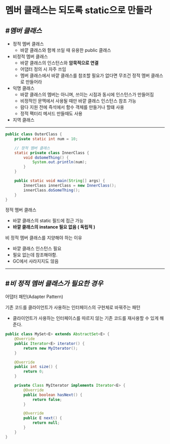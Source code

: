 # 멤버 클래스는 되도록 static으로 만들라

## ***#멤버 클래스***

- 정적 멤버 클래스
    - 바깥 클래스와 함께 쓰일 때 유용한 public 클래스
- 비정적 멤버 클래스
    - 바깥 클래스의 인스턴스와 **암묵적으로 연결**
    - 어댑터 정의 시 자주 쓰임
    - 멤버 클래스에서 바깥 클래스를 참조할 필요가 없다면 무조건 정적 멤버 클래스로 만들어라
- 익명 클래스
    - 바깥 클래스의 멤버는 아니며, 쓰이는 시점과 동시에 인스턴스가 만들어짐
    - 비정적인 문맥에서 사용될 때만 바깥 클래스 인스턴스 참조 가능
    - 람다 지원 전에 즉석에서 함수 객체를 만들거나 할떄 사용
    - 정적 팩터리 메서드 만들때도 사용
- 지역 클래스

---

```java
public class OuterClass {
	private static int num = 10;

	// 정적 멤버 클래스
	static private class InnerClass {
		void doSomeThing() {
			System.out.println(num);
		}
	}

	public static void main(String[] args) {
		InnerClass innerClass = new InnerClass();
		innerClass.doSomeThing();
	}
}
```

정적 멤버 클래스

- 바깥 클래스의 static 필드에 접근 가능
- **바깥 클래스의 instance 필요 없음 ( 독립적 )**

비 정적 멤버 클래스를 지양해야 하는 이유

- 바깥 클래스 인스턴스 필요
- 필요 없는데 참조해야함.
- GC에서 사라지지도 않음

---

## #***비 정적 멤버 클래스가 필요한 경우***

어댑터 패턴(Adapter Pattern)

기존 코드를 클라이언트가 사용하는 인터페이스의 구현체로 바꿔주는 패턴

- 클라이언트가 사용하는 인터페이스를 따르지 않는 기존 코드를 재사용할 수 있게 해준다.

```java
public class MySet<E> extends AbstractSet<E> {
	@Override
	public Iterator<E> iterator() {
		return new MyIterator();
	}

	@Override
	public int size() {
		return 0;
	}

	private Class MyIterator implements Iterator<E> {
		@Override
		public boolean hasNext() {
			return false;	
		}

		@Override
		public E next() {
			return null;
		}
	}
}
```